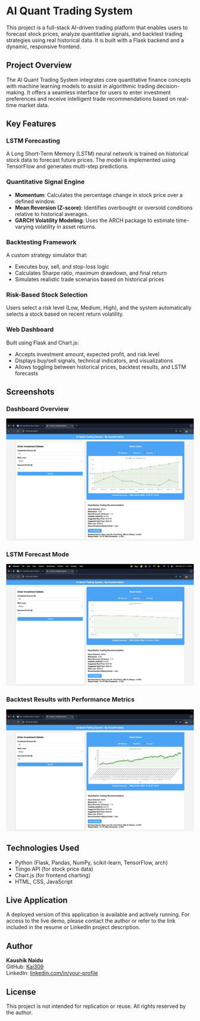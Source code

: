 # AI Quant Trading System

This project is a full-stack AI-driven trading platform that enables users to forecast stock prices, analyze quantitative signals, and backtest trading strategies using real historical data. It is built with a Flask backend and a dynamic, responsive frontend.

## Project Overview

The AI Quant Trading System integrates core quantitative finance concepts with machine learning models to assist in algorithmic trading decision-making. It offers a seamless interface for users to enter investment preferences and receive intelligent trade recommendations based on real-time market data.

## Key Features

### LSTM Forecasting
A Long Short-Term Memory (LSTM) neural network is trained on historical stock data to forecast future prices. The model is implemented using TensorFlow and generates multi-step predictions.

### Quantitative Signal Engine
- **Momentum**: Calculates the percentage change in stock price over a defined window.
- **Mean Reversion (Z-score)**: Identifies overbought or oversold conditions relative to historical averages.
- **GARCH Volatility Modeling**: Uses the ARCH package to estimate time-varying volatility in asset returns.

### Backtesting Framework
A custom strategy simulator that:
- Executes buy, sell, and stop-loss logic
- Calculates Sharpe ratio, maximum drawdown, and final return
- Simulates realistic trade scenarios based on historical prices

### Risk-Based Stock Selection
Users select a risk level (Low, Medium, High), and the system automatically selects a stock based on recent return volatility.

### Web Dashboard
Built using Flask and Chart.js:
- Accepts investment amount, expected profit, and risk level
- Displays buy/sell signals, technical indicators, and visualizations
- Allows toggling between historical prices, backtest results, and LSTM forecasts

## Screenshots

### Dashboard Overview
![Dashboard](https://github.com/Kai309/AI-Quant-Trading-System/blob/main/ss1.jpg)

### LSTM Forecast Mode
![Forecast](https://github.com/Kai309/AI-Quant-Trading-System/blob/main/ss2.jpg)

### Backtest Results with Performance Metrics
![Backtest](https://github.com/Kai309/AI-Quant-Trading-System/blob/main/ss3.jpg)

## Technologies Used

- Python (Flask, Pandas, NumPy, scikit-learn, TensorFlow, arch)
- Tiingo API (for stock price data)
- Chart.js (for frontend charting)
- HTML, CSS, JavaScript

## Live Application

A deployed version of this application is available and actively running. For access to the live demo, please contact the author or refer to the link included in the resume or LinkedIn project description.

## Author

**Kaushik Naidu**  
GitHub: [Kai309](https://github.com/Kai309)  
LinkedIn: [linkedin.com/in/your-profile](https://www.linkedin.com/in/kaushik-naidu/)

## License

This project is not intended for replication or reuse. All rights reserved by the author.
